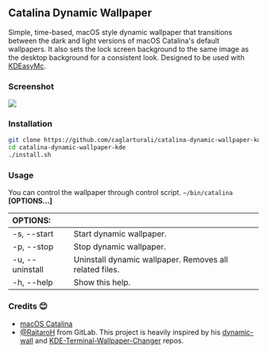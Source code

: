 ## Catalina Dynamic Wallpaper

Simple, time-based, macOS style dynamic wallpaper that transitions between the dark and light versions of macOS Catalina's default wallpapers. It also sets the lock screen background to the same image as the desktop background for a consistent look. Designed to be used with [KDEasyMc](https://github.com/caglarturali/KDEasyMc).

### Screenshot

![](screenshots/screenshot.gif)

### Installation

```bash
git clone https://github.com/caglarturali/catalina-dynamic-wallpaper-kde.git
cd catalina-dynamic-wallpaper-kde
./install.sh
```

### Usage

You can control the wallpaper through control script. `~/bin/catalina` **[OPTIONS...]**

| OPTIONS:        |                                                         |
| :-------------- | :------------------------------------------------------ |
| -s, --start     | Start dynamic wallpaper.                                |
| -p, --stop      | Stop dynamic wallpaper.                                 |
| -u, --uninstall | Uninstall dynamic wallpaper. Removes all related files. |
| -h, --help      | Show this help.                                         |

### Credits :blush:

- [macOS Catalina](https://www.apple.com/macos/catalina-preview/)
- [@RaitaroH](https://gitlab.com/RaitaroH) from GitLab. This project is heavily inspired by his [dynamic-wall](https://gitlab.com/RaitaroH/dynamic-wall) and [KDE-Terminal-Wallpaper-Changer](https://gitlab.com/RaitaroH/KDE-Terminal-Wallpaper-Changer) repos.
